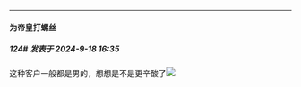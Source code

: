 ﻿
*****

####  为帝皇打螺丝  
##### 124#       发表于 2024-9-18 16:35

这种客户一般都是男的，想想是不是更辛酸了<img src="https://static.saraba1st.com/image/smiley/face2017/186.png" referrerpolicy="no-referrer">

